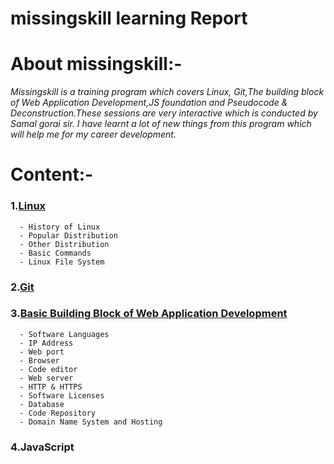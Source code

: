 # missingskill learning Report
# About missingskill:-
 *Missingskill is a training program which covers Linux, Git,The building block of Web Application Development,JS foundation and Pseudocode & Deconstruction.These sessions are very interactive which is conducted by Samal gorai sir. I have learnt a lot of new things from this program which will help me for my career development.*
# Content:-
### 1.[Linux](https://github.com/ShibaniRath23/missingskill-learning/blob/master/Linux/Linux.md)
      - History of Linux
      - Popular Distribution
      - Other Distribution
      - Basic Commands
      - Linux File System
### 2.[Git](https://github.com/ShibaniRath23/missingskill-learning/blob/master/Git/Git.md)
### 3.[Basic Building Block of Web Application Development](https://github.com/ShibaniRath23/missingskill-learning/blob/master/Building%20Blocks%20Of%20Web%20Application%20Development/Web%20application%20development.md)
      - Software Languages
      - IP Address
      - Web port
      - Browser 
      - Code editor
      - Web server
      - HTTP & HTTPS
      - Software Licenses
      - Database
      - Code Repository
      - Domain Name System and Hosting
### 4.JavaScript